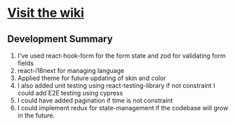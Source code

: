 # [Visit the wiki](https://github.com/Carepatron/Carepatron-Test-Full/wiki)

## Development Summary
1. I've used react-hook-form for the form state and zod for validating form fields
2. react-i18next for managing language
3. Applied theme for future updating of skin and color
4. I also added unit testing using react-testing-library if not constraint I could add E2E testing using cypress
5. I could have added pagination if time is not constraint
6. I could implement redux for state-management if the codebase will grow in the future.
